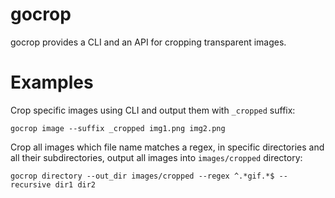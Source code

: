 # gocrop

gocrop provides a CLI and an API for cropping transparent images.

# Examples

Crop specific images using CLI and output them with `_cropped` suffix:
```cli
gocrop image --suffix _cropped img1.png img2.png
```

Crop all images which file name matches a regex, in specific directories and all their subdirectories, output all images into `images/cropped` directory:
```cli
gocrop directory --out_dir images/cropped --regex ^.*gif.*$ --recursive dir1 dir2
```